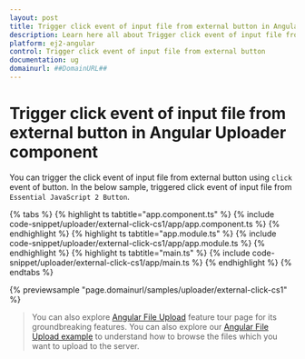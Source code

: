```yaml
---
layout: post
title: Trigger click event of input file from external button in Angular Uploader component | Syncfusion
description: Learn here all about Trigger click event of input file from external button in Syncfusion Angular Uploader component of Syncfusion Essential JS 2 and more.
platform: ej2-angular
control: Trigger click event of input file from external button 
documentation: ug
domainurl: ##DomainURL##
---
```


# Trigger click event of input file from external button in Angular Uploader component

You can trigger the click event of input file from external button using `click` event of button. In the below sample, triggered click event of input file from `Essential JavaScript 2 Button`.

{% tabs %}
{% highlight ts tabtitle="app.component.ts" %}
{% include code-snippet/uploader/external-click-cs1/app/app.component.ts %}
{% endhighlight %}
{% highlight ts tabtitle="app.module.ts" %}
{% include code-snippet/uploader/external-click-cs1/app/app.module.ts %}
{% endhighlight %}
{% highlight ts tabtitle="main.ts" %}
{% include code-snippet/uploader/external-click-cs1/app/main.ts %}
{% endhighlight %}
{% endtabs %}
  
{% previewsample "page.domainurl/samples/uploader/external-click-cs1" %}

> You can also explore [Angular File Upload](https://www.syncfusion.com/angular-ui-components/angular-file-upload) feature tour page for its groundbreaking features. You can also explore our [Angular File Upload example](https://ej2.syncfusion.com/angular/demos/#/material/uploader/default) to understand how to browse the files which you want to upload to the server.
